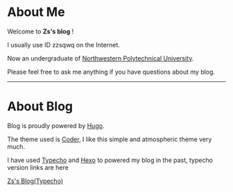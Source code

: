 # About Me

Welcome to **Zs's blog** !

I usually use ID zzsqwq on the Internet.

Now an undergraduate of [Northwestern Polytechnical University](https://www.nwpu.edu.cn).

Please feel free to ask me anything if you have questions about my blog.

---

# About Blog

Blog is proudly powered by [Hugo](https://gohugo.io/).

The theme used is [Coder](https://github.com/luizdepra/hugo-coder), I like this simple and atmospheric theme very much.

I have used [Typecho](https://typecho.org/) and [Hexo](https://hexo.io/zh-cn/) to powered my blog in the past, typecho version links are here

[Zs's Blog(Typecho)](https://www.zzsqwq.cn)

